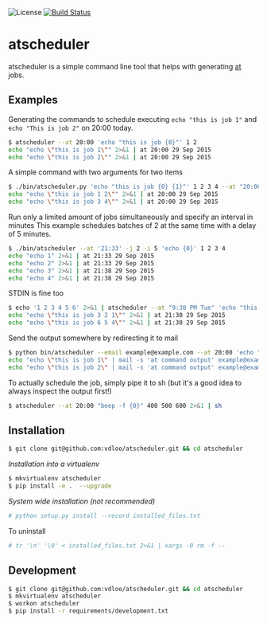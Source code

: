 ![License](https://img.shields.io/github/license/vdloo/atscheduler.svg)
[![Build Status](https://travis-ci.org/vdloo/atscheduler.svg?branch=master)](https://travis-ci.org/vdloo/atscheduler)


atscheduler
===========

atscheduler is a simple command line tool that helps with generating [at](http://linux.die.net/man/1/at) jobs.

Examples
--------

Generating the commands to schedule executing ```echo "this is job 1"``` and 
```echo "This is job 2"``` on 20:00 today.
```bash
$ atscheduler --at 20:00 'echo "this is job {0}"' 1 2
echo "echo \"this is job 1\"" 2>&1 | at 20:00 29 Sep 2015
echo "echo \"this is job 2\"" 2>&1 | at 20:00 29 Sep 2015
```

A simple command with two arguments for two items
```bash
$ ./bin/atscheduler.py 'echo "this is job {0} {1}"' 1 2 3 4 --at "20:00"
echo "echo \"this is job 1 2\"" 2>&1 | at 20:00 29 Sep 2015
echo "echo \"this is job 3 4\"" 2>&1 | at 20:00 29 Sep 2015
```

Run only a limited amount of jobs simultaneously and specify an interval in minutes
This example schedules batches of 2 at the same time with a delay of 5 minutes.
```bash 
$ ./bin/atscheduler --at '21:33' -j 2 -i 5 'echo {0}' 1 2 3 4
echo "echo 1" 2>&1 | at 21:33 29 Sep 2015
echo "echo 2" 2>&1 | at 21:33 29 Sep 2015
echo "echo 3" 2>&1 | at 21:38 29 Sep 2015
echo "echo 4" 2>&1 | at 21:38 29 Sep 2015
```

STDIN is fine too
```bash
$ echo '1 2 3 4 5 6' 2>&1 | atscheduler --at "9:30 PM Tue" 'echo "this is job {2} {1} {0}"' - 
echo "echo \"this is job 3 2 1\"" 2>&1 | at 21:30 29 Sep 2015
echo "echo \"this is job 6 5 4\"" 2>&1 | at 21:30 29 Sep 2015
```

Send the output somewhere by redirecting it to mail
```bash
$ python bin/atscheduler --email example@example.com --at 20:00 'echo "this is job {0}"' 1 2
echo "echo \"this is job 1\" | mail -s 'at command output' example@example.com" 2>&1 | at 20:00 26 Sep 2018
echo "echo \"this is job 2\" | mail -s 'at command output' example@example.com" 2>&1 | at 20:00 26 Sep 2018
```

To actually schedule the job, simply pipe it to sh (but it's a good idea to always inspect the output first!)
```bash
$ atscheduler --at 20:00 "beep -f {0}" 400 500 600 2>&1 | sh
```

Installation
------------
```bash
$ git clone git@github.com:vdloo/atscheduler.git && cd atscheduler
```

*Installation into a virtualenv*
```bash
$ mkvirtualenv atscheduler
$ pip install -e .  --upgrade
```

*System wide installation (not recommended)*
```bash
# python setup.py install --record installed_files.txt
```

To uninstall
```bash
# tr '\n' '\0' < installed_files.txt 2>&1 | xargs -0 rm -f --
```

Development
-----------
```bash
$ git clone git@github.com:vdloo/atscheduler.git && cd atscheduler
$ mkvirtualenv atscheduler
$ workon atscheduler
$ pip install -r requirements/development.txt 
```
